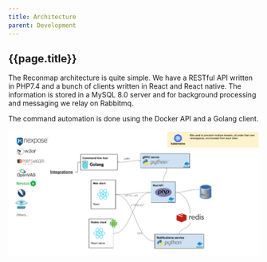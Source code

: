 ```yaml
---
title: Architecture
parent: Development
---
```


## {{page.title}}

The Reconmap architecture is quite simple. We have a RESTful API written in PHP7.4 and a bunch of clients written in React and React native. The information is stored in a MySQL 8.0 server and for background processing and messaging we relay on Rabbitmq.

The command automation is done using the Docker API and a Golang client.

![Reconmap architecture](/images/development/architecture.png)
